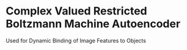# Complex Valued Restricted Boltzmann Machine Autoencoder

Used for Dynamic Binding of Image Features to Objects
